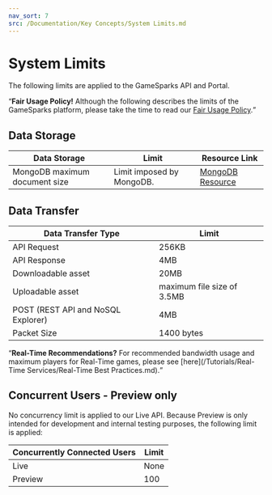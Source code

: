 ```yaml
---
nav_sort: 7
src: /Documentation/Key Concepts/System Limits.md
---
```


# System Limits

The following limits are applied to the GameSparks API and Portal.

<q>**Fair Usage Policy!** Although the following describes the limits of the GameSparks platform, please take the time to read our [Fair Usage Policy](https://www.gamesparks.com/fair-usage-policy/).</q>

## Data Storage

Data Storage  | Limit | Resource Link
-----  | ----------- | -----
MongoDB maximum document size    | Limit imposed by MongoDB. | [MongoDB Resource](https://docs.mongodb.com/manual/reference/limits/)

## Data Transfer

Data Transfer Type  | Limit
-----  | -----------
API Request    | 256KB
API Response   | 4MB
Downloadable asset   | 20MB
Uploadable asset    | maximum file size of 3.5MB
POST (REST API and NoSQL Explorer)    | 4MB
Packet Size    | 1400 bytes

<q>**Real-Time Recommendations?** For recommended bandwidth usage and maximum players for Real-Time games, please see [here](/Tutorials/Real-Time Services/Real-Time Best Practices.md).

## Concurrent Users - Preview only

No concurrency limit is applied to our Live API. Because Preview is only intended for development and internal testing purposes, the following limit is applied:

Concurrently Connected Users  | Limit
-----  | -----------
Live    | None
Preview   | 100
